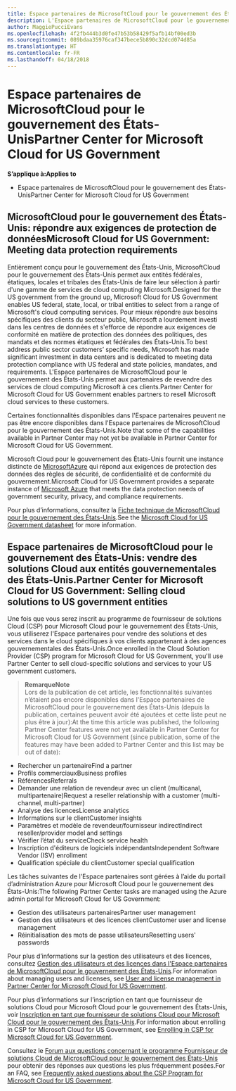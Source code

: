 ```yaml
---
title: Espace partenaires de MicrosoftCloud pour le gouvernement des États-Unis | Espace partenaires de MicrosoftCloud pour le gouvernement des États-Unis
description: L'Espace partenaires de MicrosoftCloud pour le gouvernement des États-Unis est le portail d’entreprise des partenaires Microsoft qui souhaitent proposer des solutions Microsoft Cloud aux clients travaillant avec des agences gouvernementales des États-Unis.
author: MaggiePucciEvans
ms.openlocfilehash: 4f2fb444b3d0fe47b53b58429f5afb14bf00ed3b
ms.sourcegitcommit: 089bdaa35976caf347bece5b890c32dcd074d85a
ms.translationtype: HT
ms.contentlocale: fr-FR
ms.lasthandoff: 04/18/2018
---
```

# <a name="partner-center-for-microsoft-cloud-for-us-government"></a><span data-ttu-id="0087d-103">Espace partenaires de MicrosoftCloud pour le gouvernement des États-Unis</span><span class="sxs-lookup"><span data-stu-id="0087d-103">Partner Center for Microsoft Cloud for US Government</span></span>

**<span data-ttu-id="0087d-104">S’applique à:</span><span class="sxs-lookup"><span data-stu-id="0087d-104">Applies to</span></span>**

-  <span data-ttu-id="0087d-105">Espace partenaires de MicrosoftCloud pour le gouvernement des États-Unis</span><span class="sxs-lookup"><span data-stu-id="0087d-105">Partner Center for Microsoft Cloud for US Government</span></span>

## <a name="microsoft-cloud-for-us-government-meeting-data-protection-requirements"></a><span data-ttu-id="0087d-106">MicrosoftCloud pour le gouvernement des États-Unis: répondre aux exigences de protection de données</span><span class="sxs-lookup"><span data-stu-id="0087d-106">Microsoft Cloud for US Government: Meeting data protection requirements</span></span> 

<span data-ttu-id="0087d-107">Entièrement conçu pour le gouvernement des États-Unis, MicrosoftCloud pour le gouvernement des États-Unis permet aux entités fédérales, étatiques, locales et tribales des États-Unis de faire leur sélection à partir d'une gamme de services de cloud computing Microsoft.</span><span class="sxs-lookup"><span data-stu-id="0087d-107">Designed for the US government from the ground up, Microsoft Cloud for US Government enables US federal, state, local, or tribal entities to select from a range of Microsoft's cloud computing services.</span></span> <span data-ttu-id="0087d-108">Pour mieux répondre aux besoins spécifiques des clients du secteur public, Microsoft a lourdement investi dans les centres de données et s'efforce de répondre aux exigences de conformité en matière de protection des données des politiques, des mandats et des normes étatiques et fédérales des États-Unis.</span><span class="sxs-lookup"><span data-stu-id="0087d-108">To best address public sector customers’ specific needs, Microsoft has made significant investment in data centers and is dedicated to meeting data protection compliance with US federal and state policies, mandates, and requirements.</span></span> <span data-ttu-id="0087d-109">L'Espace partenaires de MicrosoftCloud pour le gouvernement des États-Unis permet aux partenaires de revendre des services de cloud computing Microsoft à ces clients.</span><span class="sxs-lookup"><span data-stu-id="0087d-109">Partner Center for Microsoft Cloud for US Government enables partners to resell Microsoft cloud services to these customers.</span></span>

<span data-ttu-id="0087d-110">Certaines fonctionnalités disponibles dans l'Espace partenaires peuvent ne pas être encore disponibles dans l'Espace partenaires de MicrosoftCloud pour le gouvernement des États-Unis.</span><span class="sxs-lookup"><span data-stu-id="0087d-110">Note that some of the capabilities available in Partner Center may not yet be available in Partner Center for Microsoft Cloud for US Government.</span></span>

<span data-ttu-id="0087d-111">Microsoft Cloud pour le gouvernement des États-Unis fournit une instance distincte de [MicrosoftAzure](https://azure.microsoft.com/en-us/overview/clouds/government/) qui répond aux exigences de protection des données des règles de sécurité, de confidentialité et de conformité du gouvernement.</span><span class="sxs-lookup"><span data-stu-id="0087d-111">Microsoft Cloud for US Government provides a separate instance of [Microsoft Azure](https://azure.microsoft.com/en-us/overview/clouds/government/) that meets the data protection needs of government security, privacy, and compliance requirements.</span></span> 

<span data-ttu-id="0087d-112">Pour plus d’informations, consultez la [Fiche technique de MicrosoftCloud pour le gouvernement des États-Unis](http://download.microsoft.com/download/C/9/C/C9CA3002-DFC4-4ADA-841F-DF42AEC042FB/Microsoft_Azure_Government_Datasheet_EN_US.PDF).</span><span class="sxs-lookup"><span data-stu-id="0087d-112">See the [Microsoft Cloud for US Government datasheet](http://download.microsoft.com/download/C/9/C/C9CA3002-DFC4-4ADA-841F-DF42AEC042FB/Microsoft_Azure_Government_Datasheet_EN_US.PDF) for more information.</span></span>

## <a name="partner-center-for-microsoft-cloud-for-us-government-selling-cloud-solutions-to-us-government-entities"></a><span data-ttu-id="0087d-113">Espace partenaires de MicrosoftCloud pour le gouvernement des États-Unis: vendre des solutions Cloud aux entités gouvernementales des États-Unis.</span><span class="sxs-lookup"><span data-stu-id="0087d-113">Partner Center for Microsoft Cloud for US Government: Selling cloud solutions to US government entities</span></span>

<span data-ttu-id="0087d-114">Une fois que vous serez inscrit au programme de fournisseur de solutions Cloud (CSP) pour Microsoft Cloud pour le gouvernement des États-Unis, vous utiliserez l'Espace partenaires pour vendre des solutions et des services dans le cloud spécifiques à vos clients appartenant à des agences gouvernementales des États-Unis.</span><span class="sxs-lookup"><span data-stu-id="0087d-114">Once enrolled in the Cloud Solution Provider (CSP) program for Microsoft Cloud for US Government, you'll use Partner Center to sell cloud-specific solutions and services to your US government customers.</span></span> 

>**<span data-ttu-id="0087d-115">Remarque</span><span class="sxs-lookup"><span data-stu-id="0087d-115">Note</span></span>**<br>
<span data-ttu-id="0087d-116">Lors de la publication de cet article, les fonctionnalités suivantes n’étaient pas encore disponibles dans l'Espace partenaires de MicrosoftCloud pour le gouvernement des États-Unis (depuis la publication, certaines peuvent avoir été ajoutées et cette liste peut ne plus être à jour):</span><span class="sxs-lookup"><span data-stu-id="0087d-116">At the time this article was published, the following Partner Center features were not yet available in Partner Center for Microsoft Cloud for US Government (since publication, some of the features may have been added to Partner Center and this list may be out of date):</span></span>

- <span data-ttu-id="0087d-117">Rechercher un partenaire</span><span class="sxs-lookup"><span data-stu-id="0087d-117">Find a partner</span></span>
- <span data-ttu-id="0087d-118">Profils commerciaux</span><span class="sxs-lookup"><span data-stu-id="0087d-118">Business profiles</span></span>
- <span data-ttu-id="0087d-119">Références</span><span class="sxs-lookup"><span data-stu-id="0087d-119">Referrals</span></span>
- <span data-ttu-id="0087d-120">Demander une relation de revendeur avec un client (multicanal, multipartenaire)</span><span class="sxs-lookup"><span data-stu-id="0087d-120">Request a reseller relationship with a customer (multi-channel, multi-partner)</span></span>
- <span data-ttu-id="0087d-121">Analyse des licences</span><span class="sxs-lookup"><span data-stu-id="0087d-121">License analytics</span></span>
- <span data-ttu-id="0087d-122">Informations sur le client</span><span class="sxs-lookup"><span data-stu-id="0087d-122">Customer insights</span></span>
- <span data-ttu-id="0087d-123">Paramètres et modèle de revendeur/fournisseur indirect</span><span class="sxs-lookup"><span data-stu-id="0087d-123">Indirect reseller/provider model and settings</span></span>
- <span data-ttu-id="0087d-124">Vérifier l’état du service</span><span class="sxs-lookup"><span data-stu-id="0087d-124">Check service health</span></span>
- <span data-ttu-id="0087d-125">Inscription d'éditeurs de logiciels indépendants</span><span class="sxs-lookup"><span data-stu-id="0087d-125">Independent Software Vendor (ISV) enrollment</span></span>
- <span data-ttu-id="0087d-126">Qualification spéciale du client</span><span class="sxs-lookup"><span data-stu-id="0087d-126">Customer special qualification</span></span>

<span data-ttu-id="0087d-127">Les tâches suivantes de l'Espace partenaires sont gérées à l’aide du portail d’administration Azure pour Microsoft Cloud pour le gouvernement des États-Unis:</span><span class="sxs-lookup"><span data-stu-id="0087d-127">The following Partner Center tasks are managed using the Azure admin portal for Microsoft Cloud for US Government:</span></span> 

-   <span data-ttu-id="0087d-128">Gestion des utilisateurs partenaires</span><span class="sxs-lookup"><span data-stu-id="0087d-128">Partner user management</span></span>
-   <span data-ttu-id="0087d-129">Gestion des utilisateurs et des licences client</span><span class="sxs-lookup"><span data-stu-id="0087d-129">Customer user and license management</span></span>
-   <span data-ttu-id="0087d-130">Réinitialisation des mots de passe utilisateurs</span><span class="sxs-lookup"><span data-stu-id="0087d-130">Resetting users' passwords</span></span>

<span data-ttu-id="0087d-131">Pour plus d’informations sur la gestion des utilisateurs et des licences, consultez [Gestion des utilisateurs et des licences dans l'Espace partenaires de MicrosoftCloud pour le gouvernement des États-Unis](user-management-in-partner-center-for-microsoft-us-govt-cloud.md).</span><span class="sxs-lookup"><span data-stu-id="0087d-131">For information about managing users and licenses, see [User and license management in Partner Center for Microsoft Cloud for US Government](user-management-in-partner-center-for-microsoft-us-govt-cloud.md).</span></span>

<span data-ttu-id="0087d-132">Pour plus d’informations sur l’inscription en tant que fournisseur de solutions Cloud pour Microsoft Cloud pour le gouvernement des États-Unis, voir [Inscription en tant que fournisseur de solutions Cloud pour Microsoft Cloud pour le gouvernement des États-Unis](enroll-in-csp-for-microsoft-us-govt-cloud.md).</span><span class="sxs-lookup"><span data-stu-id="0087d-132">For information about enrolling in CSP for Microsoft Cloud for US Government, see [Enrolling in CSP for Microsoft Cloud for US Government](enroll-in-csp-for-microsoft-us-govt-cloud.md).</span></span>

<span data-ttu-id="0087d-133">Consultez le [Forum aux questions concernant le programme Fournisseur de solutions Cloud de MicrosoftCloud pour le gouvernement des États-Unis](faq-for-us-govt-cloud.md) pour obtenir des réponses aux questions les plus fréquemment posées.</span><span class="sxs-lookup"><span data-stu-id="0087d-133">For an FAQ, see [Frequently asked questions about the CSP Program for Microsoft Cloud for US Government](faq-for-us-govt-cloud.md).</span></span>